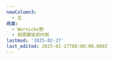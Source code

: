 ```yaml
---
newColumn3:
  - 左
病巣:
  - Wernicke野
  - 側頭葉後部内側
lastmod: '2025-02-27'
last_edited: 2025-02-27T00:00:00.000Z
---
```



